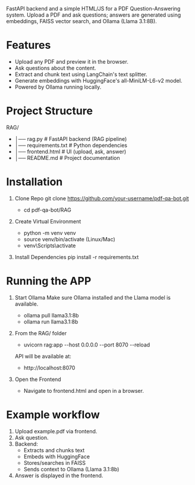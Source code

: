 FastAPI backend and a simple HTML/JS for a PDF Question-Answering system. Upload a PDF and ask questions; answers are generated using embeddings, FAISS vector search, and Ollama (Llama 3.1:8B).

# Features

- Upload any PDF and preview it in the browser.
- Ask questions about the content.
- Extract and chunk text using LangChain's text splitter.
- Generate embeddings with HuggingFace's all-MiniLM-L6-v2 model.
- Powered by Ollama running locally.

# Project Structure
RAG/
- │── rag.py              # FastAPI backend (RAG pipeline)
- │── requirements.txt    # Python dependencies
- │── frontend.html       # UI (upload, ask, answer)
- │── README.md           # Project documentation

# Installation
1. Clone Repo
    git clone https://github.com/your-username/pdf-qa-bot.git
    - cd pdf-qa-bot/RAG

2. Create Virtual Environment
   - python -m venv venv
   - source venv/bin/activate  (Linux/Mac)
   - venv\Scripts\activate
   
4. Install Dependencies
    pip install -r requirements.txt

# Running the APP
1. Start Ollama
   Make sure Ollama installed and the Llama model is available.
   
   - ollama pull llama3.1:8b
   - ollama run llama3.1:8b

2. From the RAG/ folder
   - uvicorn rag:app --host 0.0.0.0 --port 8070 --reload

   API will be available at:
   - http://localhost:8070

3. Open the Frontend
   - Navigate to frontend.html and open in a browser.

# Example workflow
1. Upload example.pdf via frontend.
2. Ask question.
3. Backend:
     - Extracts and chunks text
     - Embeds with HuggingFace
     - Stores/searches in FAISS
     - Sends context to Ollama (Llama 3.1:8b)
4. Answer is displayed in the frontend.
   
